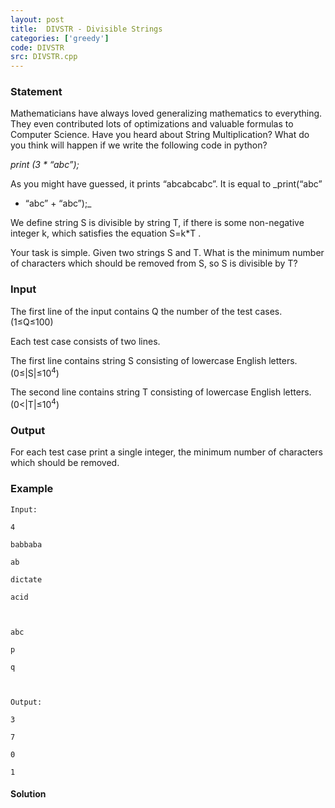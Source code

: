 ```yaml
---
layout: post
title:  DIVSTR - Divisible Strings
categories: ['greedy']
code: DIVSTR
src: DIVSTR.cpp
---
```


### **Statement**

Mathematicians have always loved generalizing mathematics to everything. They
even contributed lots of optimizations and valuable formulas to Computer
Science. Have you heard about String Multiplication? What do you think will
happen if we write the following code in python?

_print (3 * “abc”);_

As you might have guessed, it prints “abcabcabc”. It is equal to _print(“abc”
+ “abc” + “abc”);_

We define string S is divisible by string T, if there is some non-negative
integer k, which satisfies the equation S=k*T .

Your task is simple. Given two strings S and T. What is the minimum number of
characters which should be removed from S, so S is divisible by T?

### Input

The first line of the input contains Q the number of the test cases. (1≤Q≤100)

Each test case consists of two lines.

The first line contains string S consisting of lowercase English letters.
(0≤|S|≤10<sup>4</sup>)

The second line contains string T consisting of lowercase English letters.
(0<|T|≤10<sup>4</sup>)

### Output

For each test case print a single integer, the minimum number of characters
which should be removed.

### Example

    
    
    Input:
    4
    babbaba
    ab
    dictate
    acid
    
    abc
    p
    q
    
    Output:
    3
    7
    0
    1
    



#### **Solution**



